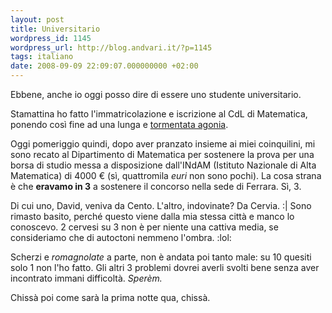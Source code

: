 ```yaml
---
layout: post
title: Universitario
wordpress_id: 1145
wordpress_url: http://blog.andvari.it/?p=1145
tags: italiano
date: 2008-09-09 22:09:07.000000000 +02:00
---
```

Ebbene, anche io oggi posso dire di essere uno studente universitario.

Stamattina ho fatto l'immatricolazione e iscrizione al CdL di Matematica, ponendo così fine ad una lunga e <a href="http://blog.andvari.it/2008/09/04/questa-iscrizione-non-sha-da-fare/">tormentata agonia</a>.

Oggi pomeriggio quindi, dopo aver pranzato insieme ai miei coinquilini, mi sono recato al Dipartimento di Matematica per sostenere la prova per una borsa di studio messa a disposizione dall'INdAM (Istituto Nazionale di Alta Matematica) di 4000 € (sì, quattromila <em>euri</em> non sono pochi). La cosa strana è che <strong>eravamo in 3</strong> a sostenere il concorso nella sede di Ferrara. Sì, 3.

Di cui uno, David, veniva da Cento. L'altro, indovinate? Da Cervia. :| Sono rimasto basito, perché questo viene dalla mia stessa città e manco lo conoscevo. 2 cervesi su 3 non è per niente una cattiva media, se consideriamo che di autoctoni nemmeno l'ombra. :lol:

Scherzi e <em>romagnolate</em> a parte, non è andata poi tanto male: su 10 quesiti solo 1 non l'ho fatto. Gli altri 3 problemi dovrei averli svolti bene senza aver incontrato immani difficoltà. <em>Sperèm.</em>

Chissà poi come sarà la prima notte qua, chissà.
